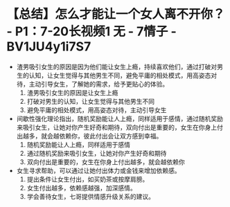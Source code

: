 # 【总结】怎么才能让一个女人离不开你？ - P1：7-20长视频1 无 - 7情子 - BV1JU4y1i7S7

-   渣男吸引女生的原因是因为他们能让女生上瘾，持续喜欢他们，通过打破对男生的认知，让女生觉得与其他男生不同，避免平庸的相处模式，用高姿态对待，主动引导女生，了解她的需求，给予更贴心的体验。
    1.  渣男吸引女生的原因是让女生上瘾
    2.  打破对男生的认知，让女生觉得与其他男生不同
    3.  避免平庸的相处模式，用高姿态对待，主动引导女生
-   间歇性强化理论指出，随机奖励能让人上瘾，同样适用于感情，通过随机奖励来吸引女生，让她对你产生好奇和期待，双向付出是重要的，女生在你身上付出越多，就会越依赖你，彼此付出会让双方感到幸福。
    1.  随机奖励能让人上瘾，同样适用于感情
    2.  通过随机奖励来吸引女生，让她对你产生好奇和期待
    3.  双向付出是重要的，女生在你身上付出越多，就会越依赖你
-   女生寻求帮助，可以通过让她付出体力或金钱来增加依赖感。
    1.  提出条件让女生付出，如买奶茶或按摩肩膀。
    2.  女生付出越多，依赖感越强，加深感情。
    3.  学会善待女生，七哥提供情感升级关系的建议。